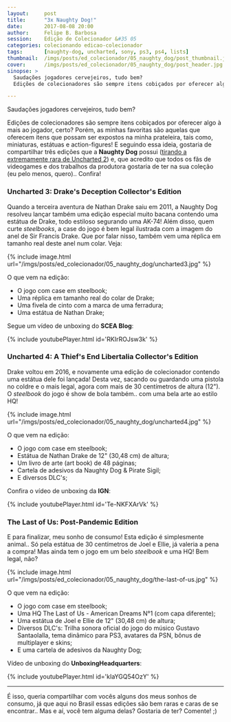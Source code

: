 ```yaml
---
layout:     post
title:      "3x Naughty Dog!"
date:       2017-08-08 20:00
author:     Felipe B. Barbosa
session:    Edição de Colecionador &#35 05
categories: colecionando edicao-colecionador
tags:       [naughty-dog, uncharted, sony, ps3, ps4, lists]
thumbnail:  /imgs/posts/ed_colecionador/05_naughty_dog/post_thumbnail.jpg
cover:      /imgs/posts/ed_colecionador/05_naughty_dog/post_header.jpg
sinopse: >
  Saudações jogadores cervejeiros, tudo bem?
  Edições de colecionadores são sempre itens cobiçados por oferecer algo à mais ao jogador, certo? Porém, as minhas favoritas são aquelas que oferecem itens que possam ser expostos na minha prateleira, tais como, miniaturas, estátuas e action-figures! E seguindo essa ideia, gostaria de compartilhar três edições que a Naughty Dog possui e, que acredito que todos os fãs de videogames e dos trabalhos da produtora gostaria de ter na sua coleção (eu pelo menos, quero).. Confira!

---
```

Saudações jogadores cervejeiros, tudo bem?

Edições de colecionadores são sempre itens cobiçados por oferecer algo à mais ao jogador, certo? Porém, as minhas favoritas são aquelas que oferecem itens que possam ser expostos na minha prateleira, tais como, miniaturas, estátuas e action-figures! E seguindo essa ideia, gostaria de compartilhar três edições que a **Naughty Dog** possui ([tirando a extremamente rara de Uncharted 2](/colecionando/edicao-colecionador/2015/01/14/uncharted-2-among-thieves-fortune-hunter-edition.html)) e, que acredito que todos os fãs de videogames e dos trabalhos da produtora gostaria de ter na sua coleção (eu pelo menos, quero).. Confira!

### Uncharted 3: Drake's Deception Collector's Edition

Quando a terceira aventura de Nathan Drake saiu em 2011, a Naughty Dog resolveu lançar também uma edição especial muito bacana contendo uma estátua de Drake, todo estiloso segurando uma AK-74! Além disso, quem curte *steelbooks*, a case do jogo é bem legal ilustrada com a imagem do anel de Sir Francis Drake. Que por falar nisso, também vem uma réplica em tamanho real deste anel num colar. Veja:

{% include image.html
  url="/imgs/posts/ed_colecionador/05_naughty_dog/uncharted3.jpg" %}

O que vem na edição:

- O jogo com case em steelbook;
- Uma réplica em tamanho real do colar de Drake;
- Uma fivela de cinto com a marca de uma ferradura;
- Uma estátua de Nathan Drake;

Segue um vídeo de unboxing do **SCEA Blog**:

{% include youtubePlayer.html id='RKIrROJsw3k' %}

### Uncharted 4: A Thief's End Libertalia Collector's Edition

Drake voltou em 2016, e novamente uma edição de colecionador contendo uma estátua dele foi lançada! Desta vez, sacando ou guardando uma pistola no coldre e o mais legal, agora com mais de 30 centímetros de altura (12"). O *steelbook* do jogo é show de bola também.. com uma bela arte ao estilo HQ!

{% include image.html
  url="/imgs/posts/ed_colecionador/05_naughty_dog/uncharted4.jpg" %}

O que vem na edição:

- O jogo com case em steelbook;
- Estátua de Nathan Drake de 12" (30,48 cm) de altura;
- Um livro de arte (art book) de 48 páginas;
- Cartela de adesivos da Naughty Dog & Pirate Sigil;
- E diversos DLC's;

Confira o vídeo de unboxing da **IGN**:

{% include youtubePlayer.html id='Te-NKFXArVk' %}

### The Last of Us: Post-Pandemic Edition

E para finalizar, meu sonho de consumo! Esta edição é simplesmente animal.. Só pela estátua de 30 centímetros de Joel e Ellie, já valeria a pena a compra! Mas ainda tem o jogo em um belo *steelbook* e uma HQ! Bem legal, não?

{% include image.html
  url="/imgs/posts/ed_colecionador/05_naughty_dog/the-last-of-us.jpg" %}

O que vem na edição:

- O jogo com case em steelbook;
- Uma HQ The Last of Us - American Dreams N°1 (com capa diferente);
- Uma estátua de Joel e Ellie de 12" (30,48 cm) de altura;
- Diversos DLC's: Trilha sonora oficial do jogo do músico Gustavo Santaolalla, tema dinâmico para PS3, avatares da PSN,
bônus de multiplayer e skins;
- E uma cartela de adesivos da Naughty Dog;

Vídeo de unboxing do **UnboxingHeadquarters**:

{% include youtubePlayer.html id='kIaYGQ54OzY' %}

---

É isso, queria compartilhar com vocês alguns dos meus sonhos de consumo, já que aqui no Brasil essas edições são bem raras e caras de se encontrar.. Mas e aí, você tem alguma delas? Gostaria de ter? Comente! ;)
